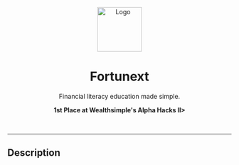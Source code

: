 <p align="center">
  <a href="https://github.com/ivanmudarth/Fortunext">
    <img src="https://user-images.githubusercontent.com/33183884/133151990-6898b3df-17eb-4e39-9326-6869873c5fc3.png" alt="Logo" width="100" height="100">
  </a>

  <h1 align="center">Fortunext</h1>
  
  <p align="center">
    Financial literacy education made simple.
  </p>
  <p align="center">
  <strong> 1st Place at Wealthsimple's Alpha Hacks II>
  </p>
</p>

</br>

***

## Description

